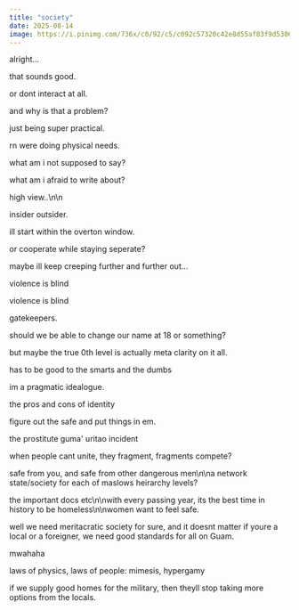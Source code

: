 ```yaml
---
title: "society"
date: 2025-08-14
image: https://i.pinimg.com/736x/c0/92/c5/c092c57320c42e8d55af83f9d5306314.jpg
---
```


alright...

that sounds good.

or dont interact at all.

and why is that a problem?

just being super practical.

rn were doing physical needs.

what am i not supposed to say?

what am i afraid to write about?

high view..\n\n

insider outsider.

ill start within the overton window.

or cooperate while staying seperate?

maybe ill keep creeping further and further out...

violence is blind

violence is blind

gatekeepers.

should we be able to change our name at 18 or something?

but maybe the true 0th level is actually meta clarity on it all.

has to be good to the smarts and the dumbs

im a pragmatic idealogue.

the pros and cons of identity

figure out the safe and put things in em.

the prostitute guma' uritao incident

when people cant unite, they fragment, fragments compete?

safe from you, and safe from other dangerous men\n\na network state/society for each of maslows heirarchy levels?

the important docs etc\n\nwith every passing year, its the best time in history to be homeless\n\nwomen want to feel safe.

well we need meritacratic society for sure, and it doesnt matter if youre a local or a foreigner, we need good standards for all on Guam.

mwahaha

laws of physics, laws of people: mimesis, hypergamy

if we supply good homes for the military, then theyll stop taking more options from the locals.
